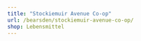 ```yaml
---
title: "Stockiemuir Avenue Co-op"
url: /bearsden/stockiemuir-avenue-co-op/
shop: Lebensmittel
---
```

